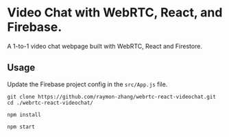 # Video Chat with WebRTC, React, and Firebase.

A 1-to-1 video chat webpage built with WebRTC, React and Firestore.

## Usage

Update the Firebase project config in the `src/App.js` file.

```
git clone https://github.com/raymon-zhang/webrtc-react-videochat.git
cd ./webrtc-react-videochat/

npm install

npm start
```
